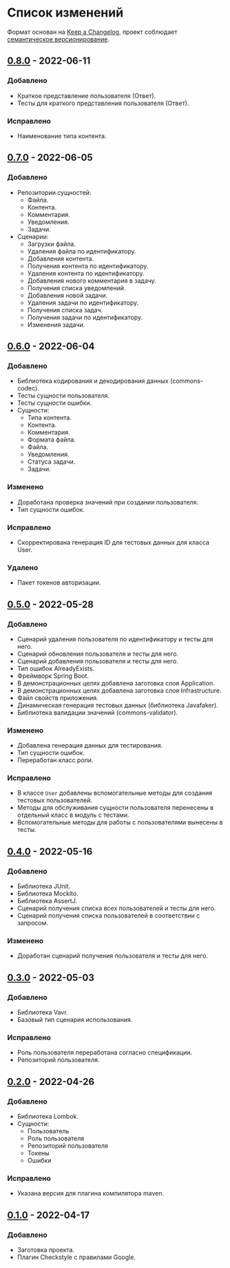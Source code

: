 # Список изменений

Формат основан на [Keep a Changelog](https://keepachangelog.com/ru/1.0.0/),
проект соблюдает [семантическое версионирование](https://semver.org/lang/ru/).

## [0.8.0] - 2022-06-11
### Добавлено
- Краткое представление пользователя (Ответ).
- Тесты для краткого представления пользователя (Ответ). 
### Исправлено
- Наименование типа контента.


## [0.7.0] - 2022-06-05
### Добавлено
- Репозитории сущностей:
  - Файла.
  - Контента.
  - Комментария.
  - Уведомления.
  - Задачи.
- Сценарии:
  - Загрузки файла.
  - Удаления файла по идентификатору.
  - Добавления контента.
  - Получения контента по идентификатору.
  - Удаления контента по идентификатору.
  - Добавления нового комментария в задачу.
  - Получения списка уведомлений.
  - Добавления новой задачи.
  - Удаления задачи по идентификатору.
  - Получения списка задач.
  - Получения задачи по идентификатору.
  - Изменения задачи.

## [0.6.0] - 2022-06-04
### Добавлено
- Библиотека кодирования и декодирования данных (commons-codec).
- Тесты сущности пользователя.
- Тесты сущности ошибки.
- Сущности:  
  - Типа контента.
  - Контента.
  - Комментария.
  - Формата файла. 
  - Файла.
  - Уведомления.
  - Статуса задачи.
  - Задачи.
### Изменено
- Доработана проверка значений при создании пользователя.
- Тип сущности ошибок.
### Исправлено
- Скорректирована генерация ID для тестовых данных для класса User.
### Удалено
- Пакет токенов авторизации.

## [0.5.0] - 2022-05-28
### Добавлено
- Сценарий удаления пользователя по идентификатору и тесты для него.
- Сценарий обновления пользователя и тесты для него.
- Сценарий добавления пользователя и тесты для него.
- Тип ошибок AlreadyExists.
- Фреймворк Spring Boot.
- В демонстрационных целях добавлена заготовка слоя Application.
- В демонстрационных целях добавлена заготовка слоя Infrastructure.
- Файл свойств приложения.
- Динамическая генерация тестовых данных (библиотека Javafaker).
- Библиотека валидации значений (commons-validator).
### Изменено
- Добавлена генерация данных для тестирования.
- Тип сущности ошибок.
- Переработан класс роли.
### Исправлено
- В классе `User` добавлены вспомогательные методы для создания тестовых пользователей.
- Методы для обслуживания сущности пользователя перенесены в отдельный класс в модуль с тестами.
- Вспомогательные методы для работы с пользователями вынесены в тесты.

## [0.4.0] - 2022-05-16
### Добавлено
- Библиотека JUnit.
- Библиотека Mockito.
- Библиотека AssertJ.
- Сценарий получения списка всех пользователей и тесты для него.
- Сценарий получения списка пользователей в соответствии с запросом.
### Изменено
- Доработан сценарий получения пользователя и тесты для него.

## [0.3.0] - 2022-05-03
### Добавлено
- Библиотека Vavr.
- Базовый тип сценария использования.
### Исправлено
- Роль пользователя переработана согласно спецификации.
- Репозиторий пользователя.

## [0.2.0] - 2022-04-26
### Добавлено
- Библиотека Lombok.
- Сущности: 
  - Пользователь
  - Роль пользователя
  - Репозиторий пользователя
  - Токены
  - Ошибки
### Исправлено
- Указана версия для плагина компилятора maven.

## [0.1.0] - 2022-04-17
### Добавлено
- Заготовка проекта.
- Плагин Checkstyle с правилами Google.

<!--
## [0.z.q] - yyyy-mm-dd
### Добавлено
### Изменено
### Удалено
### Исправлено

[0.X.Y]: https://gitlab.study.htc-cs.com/root/java/java-22-1/-/compare/yuriy.krasnoperov-v0.X_old.Y_old...yuriy.krasnoperov-v0.X.Y
-->

[0.8.0]: https://gitlab.study.htc-cs.com/root/java/java-22-1/-/compare/yuriy.krasnoperov-v0.7.0...yuriy.krasnoperov-v0.8.0
[0.7.0]: https://gitlab.study.htc-cs.com/root/java/java-22-1/-/compare/yuriy.krasnoperov-v0.6.0...yuriy.krasnoperov-v0.7.0
[0.6.0]: https://gitlab.study.htc-cs.com/root/java/java-22-1/-/compare/yuriy.krasnoperov-v0.5.0...yuriy.krasnoperov-v0.6.0
[0.5.0]: https://gitlab.study.htc-cs.com/root/java/java-22-1/-/compare/yuriy.krasnoperov-v0.4.0...yuriy.krasnoperov-v0.5.0
[0.4.0]: https://gitlab.study.htc-cs.com/root/java/java-22-1/-/compare/yuriy.krasnoperov-v0.3.0...yuriy.krasnoperov-v0.4.0
[0.3.0]: https://gitlab.study.htc-cs.com/root/java/java-22-1/-/compare/yuriy.krasnoperov-v0.2.0...yuriy.krasnoperov-v0.3.0
[0.2.0]: https://gitlab.study.htc-cs.com/root/java/java-22-1/-/compare/yuriy.krasnoperov-v0.1.0...yuriy.krasnoperov-v0.2.0
[0.1.0]: https://gitlab.study.htc-cs.com/root/java/java-22-1/-/compare/yuriy.krasnoperov-v0.0.0...yuriy.krasnoperov-v0.1.0
